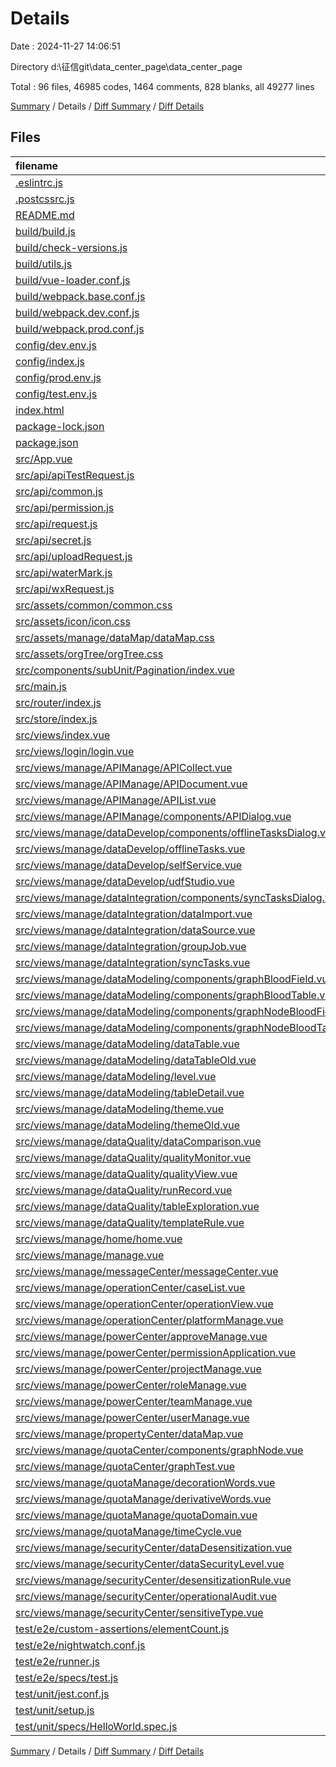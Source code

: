 # Details

Date : 2024-11-27 14:06:51

Directory d:\\征信git\\data_center_page\\data_center_page

Total : 96 files,  46985 codes, 1464 comments, 828 blanks, all 49277 lines

[Summary](results.md) / Details / [Diff Summary](diff.md) / [Diff Details](diff-details.md)

## Files
| filename | language | code | comment | blank | total |
| :--- | :--- | ---: | ---: | ---: | ---: |
| [.eslintrc.js](/.eslintrc.js) | JavaScript | 20 | 8 | 2 | 30 |
| [.postcssrc.js](/.postcssrc.js) | JavaScript | 7 | 2 | 2 | 11 |
| [README.md](/README.md) | Markdown | 20 | 0 | 11 | 31 |
| [build/build.js](/build/build.js) | JavaScript | 35 | 0 | 7 | 42 |
| [build/check-versions.js](/build/check-versions.js) | JavaScript | 45 | 0 | 10 | 55 |
| [build/utils.js](/build/utils.js) | JavaScript | 82 | 5 | 17 | 104 |
| [build/vue-loader.conf.js](/build/vue-loader.conf.js) | JavaScript | 21 | 0 | 2 | 23 |
| [build/webpack.base.conf.js](/build/webpack.base.conf.js) | JavaScript | 89 | 12 | 4 | 105 |
| [build/webpack.dev.conf.js](/build/webpack.dev.conf.js) | JavaScript | 94 | 7 | 7 | 108 |
| [build/webpack.prod.conf.js](/build/webpack.prod.conf.js) | JavaScript | 111 | 29 | 8 | 148 |
| [config/dev.env.js](/config/dev.env.js) | JavaScript | 6 | 0 | 2 | 8 |
| [config/index.js](/config/index.js) | JavaScript | 40 | 29 | 14 | 83 |
| [config/prod.env.js](/config/prod.env.js) | JavaScript | 4 | 0 | 1 | 5 |
| [config/test.env.js](/config/test.env.js) | JavaScript | 6 | 0 | 2 | 8 |
| [index.html](/index.html) | HTML | 12 | 1 | 1 | 14 |
| [package-lock.json](/package-lock.json) | JSON | 23,157 | 0 | 1 | 23,158 |
| [package.json](/package.json) | JSON | 141 | 0 | 1 | 142 |
| [src/App.vue](/src/App.vue) | Vue | 44 | 3 | 3 | 50 |
| [src/api/apiTestRequest.js](/src/api/apiTestRequest.js) | JavaScript | 29 | 0 | 6 | 35 |
| [src/api/common.js](/src/api/common.js) | JavaScript | 47 | 8 | 3 | 58 |
| [src/api/permission.js](/src/api/permission.js) | JavaScript | 43 | 9 | 3 | 55 |
| [src/api/request.js](/src/api/request.js) | JavaScript | 88 | 11 | 10 | 109 |
| [src/api/secret.js](/src/api/secret.js) | JavaScript | 25 | 2 | 2 | 29 |
| [src/api/uploadRequest.js](/src/api/uploadRequest.js) | JavaScript | 97 | 13 | 10 | 120 |
| [src/api/waterMark.js](/src/api/waterMark.js) | JavaScript | 54 | 16 | 9 | 79 |
| [src/api/wxRequest.js](/src/api/wxRequest.js) | JavaScript | 23 | 0 | 6 | 29 |
| [src/assets/common/common.css](/src/assets/common/common.css) | CSS | 1,758 | 32 | 66 | 1,856 |
| [src/assets/icon/icon.css](/src/assets/icon/icon.css) | CSS | 341 | 0 | 11 | 352 |
| [src/assets/manage/dataMap/dataMap.css](/src/assets/manage/dataMap/dataMap.css) | CSS | 315 | 0 | 2 | 317 |
| [src/assets/orgTree/orgTree.css](/src/assets/orgTree/orgTree.css) | CSS | 229 | 0 | 2 | 231 |
| [src/components/subUnit/Pagination/index.vue](/src/components/subUnit/Pagination/index.vue) | Vue | 53 | 7 | 9 | 69 |
| [src/main.js](/src/main.js) | JavaScript | 63 | 11 | 18 | 92 |
| [src/router/index.js](/src/router/index.js) | JavaScript | 307 | 42 | 6 | 355 |
| [src/store/index.js](/src/store/index.js) | JavaScript | 400 | 13 | 7 | 420 |
| [src/views/index.vue](/src/views/index.vue) | Vue | 66 | 20 | 4 | 90 |
| [src/views/login/login.vue](/src/views/login/login.vue) | Vue | 242 | 10 | 6 | 258 |
| [src/views/manage/APIManage/APICollect.vue](/src/views/manage/APIManage/APICollect.vue) | Vue | 162 | 4 | 6 | 172 |
| [src/views/manage/APIManage/APIDocument.vue](/src/views/manage/APIManage/APIDocument.vue) | Vue | 22 | 0 | 4 | 26 |
| [src/views/manage/APIManage/APIList.vue](/src/views/manage/APIManage/APIList.vue) | Vue | 622 | 11 | 19 | 652 |
| [src/views/manage/APIManage/components/APIDialog.vue](/src/views/manage/APIManage/components/APIDialog.vue) | Vue | 551 | 11 | 5 | 567 |
| [src/views/manage/dataDevelop/components/offlineTasksDialog.vue](/src/views/manage/dataDevelop/components/offlineTasksDialog.vue) | Vue | 315 | 7 | 6 | 328 |
| [src/views/manage/dataDevelop/offlineTasks.vue](/src/views/manage/dataDevelop/offlineTasks.vue) | Vue | 175 | 123 | 10 | 308 |
| [src/views/manage/dataDevelop/selfService.vue](/src/views/manage/dataDevelop/selfService.vue) | Vue | 666 | 71 | 21 | 758 |
| [src/views/manage/dataDevelop/udfStudio.vue](/src/views/manage/dataDevelop/udfStudio.vue) | Vue | 207 | 4 | 8 | 219 |
| [src/views/manage/dataIntegration/components/syncTasksDialog.vue](/src/views/manage/dataIntegration/components/syncTasksDialog.vue) | Vue | 1,517 | 52 | 20 | 1,589 |
| [src/views/manage/dataIntegration/dataImport.vue](/src/views/manage/dataIntegration/dataImport.vue) | Vue | 1,117 | 73 | 17 | 1,207 |
| [src/views/manage/dataIntegration/dataSource.vue](/src/views/manage/dataIntegration/dataSource.vue) | Vue | 396 | 23 | 12 | 431 |
| [src/views/manage/dataIntegration/groupJob.vue](/src/views/manage/dataIntegration/groupJob.vue) | Vue | 593 | 30 | 13 | 636 |
| [src/views/manage/dataIntegration/syncTasks.vue](/src/views/manage/dataIntegration/syncTasks.vue) | Vue | 272 | 51 | 15 | 338 |
| [src/views/manage/dataModeling/components/graphBloodField.vue](/src/views/manage/dataModeling/components/graphBloodField.vue) | Vue | 385 | 63 | 14 | 462 |
| [src/views/manage/dataModeling/components/graphBloodTable.vue](/src/views/manage/dataModeling/components/graphBloodTable.vue) | Vue | 429 | 34 | 13 | 476 |
| [src/views/manage/dataModeling/components/graphNodeBloodField.vue](/src/views/manage/dataModeling/components/graphNodeBloodField.vue) | Vue | 45 | 1 | 3 | 49 |
| [src/views/manage/dataModeling/components/graphNodeBloodTable.vue](/src/views/manage/dataModeling/components/graphNodeBloodTable.vue) | Vue | 53 | 1 | 2 | 56 |
| [src/views/manage/dataModeling/dataTable.vue](/src/views/manage/dataModeling/dataTable.vue) | Vue | 851 | 51 | 15 | 917 |
| [src/views/manage/dataModeling/dataTableOld.vue](/src/views/manage/dataModeling/dataTableOld.vue) | Vue | 509 | 41 | 9 | 559 |
| [src/views/manage/dataModeling/level.vue](/src/views/manage/dataModeling/level.vue) | Vue | 225 | 14 | 7 | 246 |
| [src/views/manage/dataModeling/tableDetail.vue](/src/views/manage/dataModeling/tableDetail.vue) | Vue | 228 | 1 | 7 | 236 |
| [src/views/manage/dataModeling/theme.vue](/src/views/manage/dataModeling/theme.vue) | Vue | 304 | 8 | 9 | 321 |
| [src/views/manage/dataModeling/themeOld.vue](/src/views/manage/dataModeling/themeOld.vue) | Vue | 307 | 8 | 11 | 326 |
| [src/views/manage/dataQuality/dataComparison.vue](/src/views/manage/dataQuality/dataComparison.vue) | Vue | 770 | 52 | 16 | 838 |
| [src/views/manage/dataQuality/qualityMonitor.vue](/src/views/manage/dataQuality/qualityMonitor.vue) | Vue | 1,152 | 15 | 21 | 1,188 |
| [src/views/manage/dataQuality/qualityView.vue](/src/views/manage/dataQuality/qualityView.vue) | Vue | 1,072 | 30 | 23 | 1,125 |
| [src/views/manage/dataQuality/runRecord.vue](/src/views/manage/dataQuality/runRecord.vue) | Vue | 102 | 3 | 6 | 111 |
| [src/views/manage/dataQuality/tableExploration.vue](/src/views/manage/dataQuality/tableExploration.vue) | Vue | 760 | 109 | 21 | 890 |
| [src/views/manage/dataQuality/templateRule.vue](/src/views/manage/dataQuality/templateRule.vue) | Vue | 229 | 10 | 7 | 246 |
| [src/views/manage/home/home.vue](/src/views/manage/home/home.vue) | Vue | 102 | 0 | 4 | 106 |
| [src/views/manage/manage.vue](/src/views/manage/manage.vue) | Vue | 268 | 25 | 13 | 306 |
| [src/views/manage/messageCenter/messageCenter.vue](/src/views/manage/messageCenter/messageCenter.vue) | Vue | 120 | 1 | 6 | 127 |
| [src/views/manage/operationCenter/caseList.vue](/src/views/manage/operationCenter/caseList.vue) | Vue | 141 | 9 | 6 | 156 |
| [src/views/manage/operationCenter/operationView.vue](/src/views/manage/operationCenter/operationView.vue) | Vue | 424 | 121 | 18 | 563 |
| [src/views/manage/operationCenter/platformManage.vue](/src/views/manage/operationCenter/platformManage.vue) | Vue | 24 | 0 | 5 | 29 |
| [src/views/manage/powerCenter/approveManage.vue](/src/views/manage/powerCenter/approveManage.vue) | Vue | 24 | 0 | 5 | 29 |
| [src/views/manage/powerCenter/permissionApplication.vue](/src/views/manage/powerCenter/permissionApplication.vue) | Vue | 24 | 0 | 5 | 29 |
| [src/views/manage/powerCenter/projectManage.vue](/src/views/manage/powerCenter/projectManage.vue) | Vue | 322 | 4 | 8 | 334 |
| [src/views/manage/powerCenter/roleManage.vue](/src/views/manage/powerCenter/roleManage.vue) | Vue | 24 | 0 | 5 | 29 |
| [src/views/manage/powerCenter/teamManage.vue](/src/views/manage/powerCenter/teamManage.vue) | Vue | 265 | 6 | 11 | 282 |
| [src/views/manage/powerCenter/userManage.vue](/src/views/manage/powerCenter/userManage.vue) | Vue | 315 | 6 | 9 | 330 |
| [src/views/manage/propertyCenter/dataMap.vue](/src/views/manage/propertyCenter/dataMap.vue) | Vue | 283 | 1 | 9 | 293 |
| [src/views/manage/quotaCenter/components/graphNode.vue](/src/views/manage/quotaCenter/components/graphNode.vue) | Vue | 71 | 2 | 2 | 75 |
| [src/views/manage/quotaCenter/graphTest.vue](/src/views/manage/quotaCenter/graphTest.vue) | Vue | 511 | 30 | 12 | 553 |
| [src/views/manage/quotaManage/decorationWords.vue](/src/views/manage/quotaManage/decorationWords.vue) | Vue | 245 | 4 | 7 | 256 |
| [src/views/manage/quotaManage/derivativeWords.vue](/src/views/manage/quotaManage/derivativeWords.vue) | Vue | 255 | 6 | 6 | 267 |
| [src/views/manage/quotaManage/quotaDomain.vue](/src/views/manage/quotaManage/quotaDomain.vue) | Vue | 202 | 4 | 7 | 213 |
| [src/views/manage/quotaManage/timeCycle.vue](/src/views/manage/quotaManage/timeCycle.vue) | Vue | 209 | 4 | 7 | 220 |
| [src/views/manage/securityCenter/dataDesensitization.vue](/src/views/manage/securityCenter/dataDesensitization.vue) | Vue | 237 | 14 | 14 | 265 |
| [src/views/manage/securityCenter/dataSecurityLevel.vue](/src/views/manage/securityCenter/dataSecurityLevel.vue) | Vue | 232 | 3 | 10 | 245 |
| [src/views/manage/securityCenter/desensitizationRule.vue](/src/views/manage/securityCenter/desensitizationRule.vue) | Vue | 56 | 1 | 4 | 61 |
| [src/views/manage/securityCenter/operationalAudit.vue](/src/views/manage/securityCenter/operationalAudit.vue) | Vue | 103 | 3 | 6 | 112 |
| [src/views/manage/securityCenter/sensitiveType.vue](/src/views/manage/securityCenter/sensitiveType.vue) | Vue | 236 | 4 | 10 | 250 |
| [test/e2e/custom-assertions/elementCount.js](/test/e2e/custom-assertions/elementCount.js) | JavaScript | 18 | 8 | 2 | 28 |
| [test/e2e/nightwatch.conf.js](/test/e2e/nightwatch.conf.js) | JavaScript | 40 | 1 | 6 | 47 |
| [test/e2e/runner.js](/test/e2e/runner.js) | JavaScript | 33 | 8 | 8 | 49 |
| [test/e2e/specs/test.js](/test/e2e/specs/test.js) | JavaScript | 12 | 5 | 3 | 20 |
| [test/unit/jest.conf.js](/test/unit/jest.conf.js) | JavaScript | 27 | 3 | 1 | 31 |
| [test/unit/setup.js](/test/unit/setup.js) | JavaScript | 2 | 0 | 2 | 4 |
| [test/unit/specs/HelloWorld.spec.js](/test/unit/specs/HelloWorld.spec.js) | JavaScript | 10 | 0 | 2 | 12 |

[Summary](results.md) / Details / [Diff Summary](diff.md) / [Diff Details](diff-details.md)
